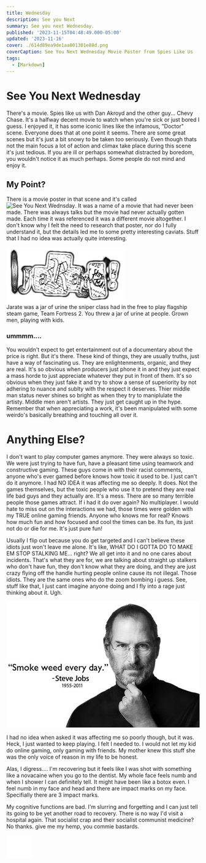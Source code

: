 ```yaml
---
title: Wednesday
description: See you Next
summary: See you next Wednesday.
published: '2023-11-15T04:48:49.000-05:00'
updated: '2023-11-16'
cover: ./614d89ea9de1aa001301e88d.png
coverCaption: See You Next Wednesday Movie Poster from Spies Like Us
tags:
  - [Markdown]
---
```

<script lang="ts">
  import Youtube from '$lib/components/youtube.svelte'
</script>

# See You Next Wednesday

There's a movie. Spies like us with Dan Akroyd and the other guy... Chevy Chase. It's a halfway decent movie to watch when you're sick or just bored I guess. I enjoyed it, it has some iconic lines like the infamous, "Doctor" scene. Everyone does that at one point it seems. There are some great scenes but it's just a bit snowy to be taken too seriously. Even though thats not the main focus a lot of action and climax take place during this scene it's just tedious. If you are ill or perhaps somewhat distracted by boredom, you wouldn't notice it as much perhaps. Some people do not mind and enjoy it.  

## My Point?

There is a movie poster in that scene and it's called ![See You Next Wednsday](https://en.wikipedia.org/wiki/See_You_Next_Wednesday). It was a name of a movie that had never been made. There was always talks but the movie had never actually gotten made. Each time it was referenced it was a different movie altogether. I don't know why I felt the need to research that poster, nor do I fully understand it, but the details led me to some pretty interesting caviats. Stuff that I had no idea was actually quite interesting.  

![Jarate A toxic jar of urine you throw at people from a video game Team Fortress 2](c56f85af16a3b754b40caafa6d7dd1209ad8bf9ada39a3ee5e6b4b0d3255bfef95601890afd80709da39a3ee5e6b4b0d3255bfef95601890afd8070987f363c896762f9944d1b594550b3f39.png)  
Jarate was a jar of urine the sniper class had in the free to play flagship steam game, Team Fortress 2. You threw a jar of urine at people. Grown men, playing with kids.  

### ummmm....

You wouldn't expect to get entertainment out of a documentary about the price is right. But it's there. These kind of things, they are usually truths, just have a way of fascinating us. They are enlightenments, organic, and they are real. It's so obvious when producers just phone it in and they just expect a mass horde to just appreciate whatever they put in front of them. It's so obvious when they just fake it and try to show a sense of superiority by not adhering to nuance and sublty with the respect it deserves. Thier middle man status never shines so bright as when they try to maniplulate the artisty. Middle men aren't artists. They just get caught up in the hype. Remember that when appreciating a work, it's been manipulated with some weirdo's basically breathing and touching all over it.  

# Anything Else?

I don't want to play computer games anymore. They were always so toxic. We were just trying to have fun, have a pleasant time using teamwork and constructive gaming. These guys come in with their racist comments, anyone who's ever gamed before knows how toxic it used to be. I just can't do it anymore. I had NO IDEA it was affecting me so deeply. It does. Not the games themselves, but the toxic people who use it to pretend they are real life bad guys and they actually are. It's a mess. There are so many terrible people those games attract. If i had it do over again? No multiplayer. I would hate to miss out on the interactions we had, those times were golden with my TRUE online gaming friends. Anyone who knows me for real? Knows how much fun and how focused and cool the times can be. Its fun, its just not do or die for me. It's just pure fun!  

Usually I flip out because you do get targeted and I can't believe these idiots just won't leave me alone. It's like, WHAT DO I GOTTA DO TO MAKE EM STOP STALKING ME... right? We all get into it and no one cares about incidents. That's what they are for, we are talking about straight up stalkers who don't have fun, they don't know what they are doing, and they are just crazy flying off the handle hurting people online cause its not illegal. Those idiots. They are the same ones who do the zoom bombing i guess. See, stuff like that, I just cant imagine anyone doing and I fly into a rage just thinking about it. Ugh.  

![Steve Jobs Was Correct](126baba06261131c33284b4c019c0b9d_smoke-weed-everyday-meme-smoke-weed-everyday_952-623.png)  

I had no idea when asked it was affecting me so poorly though, but it was. Heck, I just wanted to keep playing. I felt I needed to. I would not let my kid do online gaming, only gaming with friends. My mother knew this stuff she was the only voice of reason in my life to be honest.  

Alas, I digress.... I'm recovering but it feels like I was shot with something like a novacaine when you go to the dentist. My whole face feels numb and when I shower I can definitely tell. It might have been like a botox even. I feel numb in my face and head and there are impact marks on my face. Specifially there are 3 impact marks.  

My cognitive functions are bad. I'm slurring and forgetting and I can just tell its going to be yet another road to recovery. There is no way I'd visit a hospital again. That socialist crap and their socialist communist medicine? No thanks. give me my hemp, you commie bastards.  

![Alien](alien.png)  
